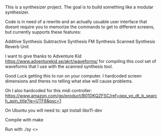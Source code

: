 This is a synthesizer project. The goal is to build something like a modular
synthesizer.

Code is in need of a rewrite and an actually usuable user interface
that doesnt require you to memorize the commands to get to different screens,
but currently supports these features:

Additive Synthesis
Subtractive Synthesis
FM Synthesis
Scanned Synthesis
Reverb Unit


I want to give thanks to Adventure Kid
https://www.adventurekid.se/akrt/waveforms/
for compiling this cool set of waveforms that
I use with the scanned synthesis tool.

Good Luck getting this to run on your computer.
I hardcoded screen dimensions and theres no telling
what else will cause problems.

Oh I also hardcoded for this midi controller:
https://www.amazon.com/gp/product/B01DKQZFSC/ref=ppx_yo_dt_b_search_asin_title?ie=UTF8&psc=1

On Ubuntu you will need to:
apt install libx11-dev

Compile with
make

Run with
./sy <>

